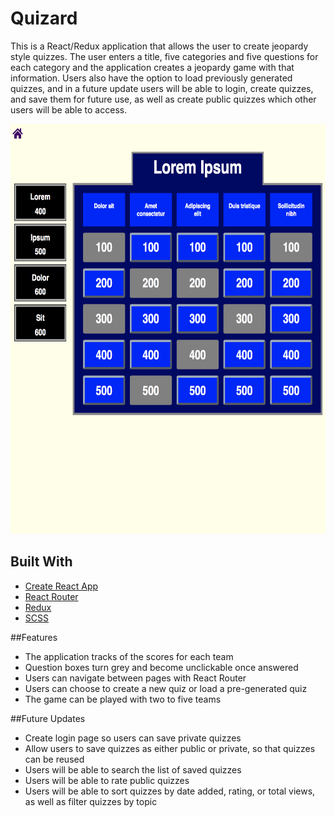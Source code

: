 # Quizard

This is a React/Redux application that allows the user to create jeopardy style quizzes.  The user enters a title, five categories and five questions for each category and the application creates a jeopardy game with that information.  Users also have the option to load previously generated quizzes, and in a future update users will be able to login, create quizzes, and save them for future use, as well as create public quizzes which other users will be able to access.

<img src='quizard.png' width='854px' height='656px' alt='screenshot'/>

## Built With

* [Create React App](https://github.com/facebookincubator/create-react-app)
* [React Router](https://reacttraining.com/react-router/core/guides/philosophy)
* [Redux](https://redux.js.org/)
* [SCSS](https://sass-lang.com/)

##Features

* The application tracks of the scores for each team
* Question boxes turn grey and become unclickable once answered
* Users can navigate between pages with React Router
* Users can choose to create a new quiz or load a pre-generated quiz
* The game can be played with two to five teams

##Future Updates

* Create login page so users can save private quizzes
* Allow users to save quizzes as either public or private, so that quizzes can be reused
* Users will be able to search the list of saved quizzes
* Users will be able to rate public quizzes
* Users will be able to sort quizzes by date added, rating, or total views, as well as filter quizzes by topic
